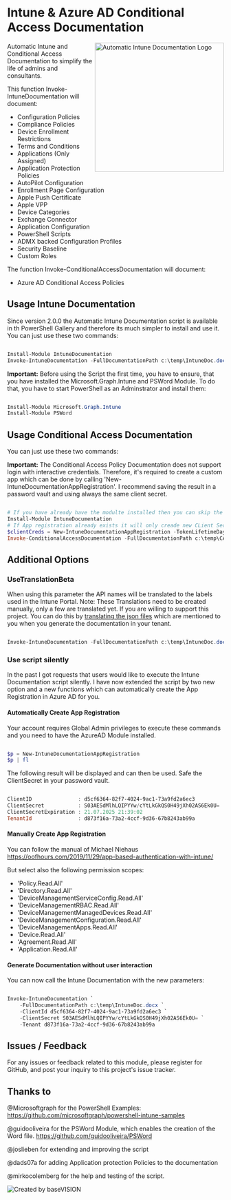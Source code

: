 # Intune & Azure AD Conditional Access Documentation

<img align="right" src="https://github.com/ThomasKur/IntuneDocumentation/raw/master/Logo/IntuneDocumentationLogo.png" width="300px" alt="Automatic Intune Documentation Logo">Automatic Intune and Conditional Access Documentation to simplify the life of admins and consultants.

This function Invoke-IntuneDocumentation will document:

- Configuration Policies
- Compliance Policies
- Device Enrollment Restrictions
- Terms and Conditions
- Applications (Only Assigned)
- Application Protection Policies
- AutoPilot Configuration
- Enrollment Page Configuration
- Apple Push Certificate
- Apple VPP
- Device Categories
- Exchange Connector
- Application Configuration
- PowerShell Scripts
- ADMX backed Configuration Profiles
- Security Baseline
- Custom Roles

The function Invoke-ConditionalAccessDocumentation will document:
- Azure AD Conditional Access Policies

## Usage Intune Documentation

Since version 2.0.0 the Automatic Intune Documentation script is available in th PowerShell Gallery and therefore its much simpler to install and use it. You can just use these two commands:

```powershell

Install-Module IntuneDocumentation
Invoke-IntuneDocumentation -FullDocumentationPath c:\temp\IntuneDoc.docx

```

**Important:** Before using the Script the first time, you have to ensure, that you have installed the Microsoft.Graph.Intune and PSWord Module. To do that, you have to start PowerShell as an Adminstrator and install them:

```powershell

Install-Module Microsoft.Graph.Intune
Install-Module PSWord

```

## Usage Conditional Access Documentation

You can just use these two commands:

**Important:** The Conditional Access Policy Documentation does not support login with interactive credentials. Therefore, it's required to create a custom app which can be done by calling 'New-IntuneDocumentationAppRegistration'. I recommend saving the result in a password vault and using always the same client secret.

```powershell

# If you have already have the modulte installed then you can skip the first command. 
Install-Module IntuneDocumentation
# If App registration already exists it will only creade new CLient Secret. If you know the existing from a previous execution you can skip the next line.
$clientCreds = New-IntuneDocumentationAppRegistration -TokenLifetimeDays 5
Invoke-ConditionalAccessDocumentation -FullDocumentationPath c:\temp\CADoc.docx -ClientId $clientCreds.ClientId -Tenant $clientCreds.TenantId -ClientSecret $clientCreds.ClientSecret

```

## Additional Options

### UseTranslationBeta

When using this parameter the API names will be translated to the labels used in the Intune Portal.
Note:
These Translations need to be created manually, only a few are translated yet. If you are willing
to support this project. You can do this by [translating the json files](https://github.com/ThomasKur/IntuneDocumentation/blob/master/AddTranslation.md) which are mentioned to you when you generate the documentation in your tenant.

```powershell

Invoke-IntuneDocumentation -FullDocumentationPath c:\temp\IntuneDoc.docx -UseTranslationBeta

```

### Use script silently

In the past I got requests that users would like to execute the Intune Documentation script silently. I have now extended the script by two new option and a new functions which can automatically create the App Registration in Azure AD for you. 

#### Automatically Create App Registration

Your account requires Global Admin privileges to execute these commands and you need to have the AzureAD Module installed.

```powershell

$p = New-IntuneDocumentationAppRegistration
$p | fl

```

The following result will be displayed and can then be used. Safe the ClientSecret in your password vault.

```powershell

ClientID               : d5cf6364-82f7-4024-9ac1-73a9fd2a6ec3
ClientSecret           : S03AESdMlhLQIPYYw/cYtLkGkQS0H49jXh02AS6Ek0U=
ClientSecretExpiration : 21.07.2025 21:39:02
TenantId               : d873f16a-73a2-4ccf-9d36-67b8243ab99a

```

#### Manually Create App Registration

You can follow the manual of Michael Niehaus https://oofhours.com/2019/11/29/app-based-authentication-with-intune/

But select also the following permission scopes:

- 'Policy.Read.All'
- 'Directory.Read.All'
- 'DeviceManagementServiceConfig.Read.All'
- 'DeviceManagementRBAC.Read.All'
- 'DeviceManagementManagedDevices.Read.All'
- 'DeviceManagementConfiguration.Read.All'
- 'DeviceManagementApps.Read.All'
- 'Device.Read.All'
- 'Agreement.Read.All'
- 'Application.Read.All'

#### Generate Documentation without user interaction

You can now call the Intune Documentation with the new parameters:

```powershell

Invoke-IntuneDocumentation `
    -FullDocumentationPath c:\temp\IntuneDoc.docx `
    -ClientId d5cf6364-82f7-4024-9ac1-73a9fd2a6ec3 `
    -ClientSecret S03AESdMlhLQIPYYw/cYtLkGkQS0H49jXh02AS6Ek0U= `
    -Tenant d873f16a-73a2-4ccf-9d36-67b8243ab99a

```

## Issues / Feedback

For any issues or feedback related to this module, please register for GitHub, and post your inquiry to this project's issue tracker.

## Thanks to

@Microsoftgraph for the PowerShell Examples: <https://github.com/microsoftgraph/powershell-intune-samples>

@guidooliveira for the PSWord Module, which enables the creation of the Word file. <https://github.com/guidooliveira/PSWord>

@joslieben for extending and improving the script

@dads07a for adding Application protection Policies to the documentation

@mirkocolemberg for the help and testing of the script.

![Created by baseVISION](https://www.basevision.ch/wp-content/uploads/2015/12/baseVISION-Logo_RGB.png)
